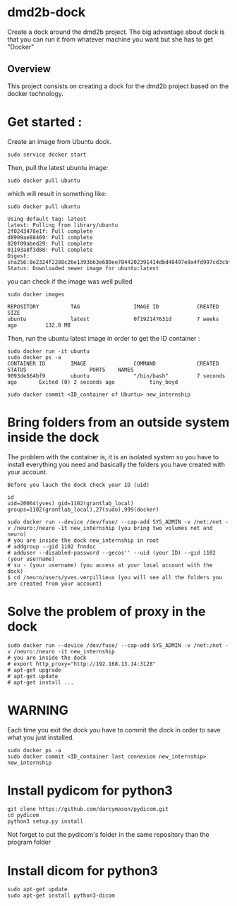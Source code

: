 # dmd2b-dock
Create a dock around the dmd2b project. The big advantage about dock is that you can run it from whatever machine you want but she has to get "Docker"

## Overview
This project consists on creating a dock for the dmd2b project based on the docker technology.

# Get started :

Create an image from Ubuntu dock.
```
sudo service docker start
```

Then, pull the latest ubuntu image:
```
sudo docker pull ubuntu
```

which will result in something like:
```
sudo docker pull ubuntu

Using default tag: latest
latest: Pulling from library/ubuntu
2f0243478e1f: Pull complete
d8909ae88469: Pull complete
820f09abed29: Pull complete
01193a8f3d88: Pull complete
Digest: sha256:8e2324f2288c26e1393b63e680ee7844202391414dbd48497e9a4fd997cd3cbf
Status: Downloaded newer image for ubuntu:latest
```

you can check if the image was well pulled
```
sudo docker images

REPOSITORY          TAG                 IMAGE ID            CREATED             SIZE
ubuntu              latest              0f192147631d        7 weeks ago         132.8 MB
```
Then, run the ubuntu latest image in order to get the ID container :
```
sudo docker run -it ubuntu
sudo docker ps -a
CONTAINER ID        IMAGE               COMMAND             CREATED             STATUS                    PORTS    NAMES    
9093de564bf9        ubuntu              "/bin/bash"         7 seconds ago       Exited (0) 2 seconds ago           tiny_boyd

sudo docker commit <ID_container of Ubuntu> new_internship
```
# Bring folders from an outside system inside the dock

The problem with the container is, it is an isolated system so you have to install everything you need and basically the folders you have created with your account.
```
Before you lauch the dock check your ID (uid)

id
uid=20064(yves) gid=1102(grantlab_local) groups=1102(grantlab_local),27(sudo),999(docker)

sudo docker run --device /dev/fuse/ --cap-add SYS_ADMIN -v /net:/net -v /neuro:/neuro -it new_internship (you bring two volumes net and neuro)
# you are inside the dock new_internship in root
# addgroup --gid 1102 fnndsc
# adduser --disabled-password --gecos'' --uid (your ID) --gid 1102 (your username)
# su - (your username) (you access at your local account with the dock)
$ cd /neuro/users/yves.verpillieux (you will see all the folders you are created from your account)
```

# Solve the problem of proxy in the dock
 ```
 sudo docker run --device /dev/fuse/ --cap-add SYS_ADMIN -v /net:/net -v /neuro:/neuro -it new_internship
 # you are inside the dock
 # export http_proxy="http://192.168.13.14:3128"
 # apt-get upgrade
 # apt-get update
 # apt-get install ...
```

# WARNING

Each time you exit the dock you have to commit the dock in order to save what you just installed.
```
sudo docker ps -a
sudo docker commit <ID_container last connexion new_internship> new_internship
```

# Install pydicom for python3
```
git clone https://github.com/darcymason/pydicom.git
cd pydicom
python3 setup.py install
```
Not forget to put the pydicom's folder in the same repository than the program folder

# Install dicom for python3
```
sudo apt-get update
sudo apt-get install python3-dicom
```

